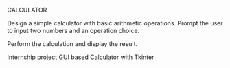 CALCULATOR


Design a simple calculator with basic arithmetic operations.
Prompt the user to input two numbers and an operation choice.

Perform the calculation and display the result.

Internship project GUI based Calculator with Tkinter


